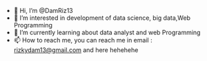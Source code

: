 - 👋 Hi, I’m @DamRiz13
- 👀 I’m interested in development of data science, big data,Web Programming 
- 🌱 I’m currently learning about data analyst and web Programming
- 📫 How to reach me, you can reach me in email : rizkydam13@gmail.com and here hehehehe

<!---
DamRiz13/DamRiz13 is a ✨ special ✨ repository because its `README.md` (this file) appears on your GitHub profile.
You can click the Preview link to take a look at your changes.
--->
